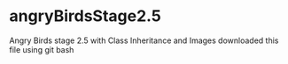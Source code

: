 # angryBirdsStage2.5
Angry Birds stage 2.5 with Class Inheritance and Images
downloaded this file using git bash